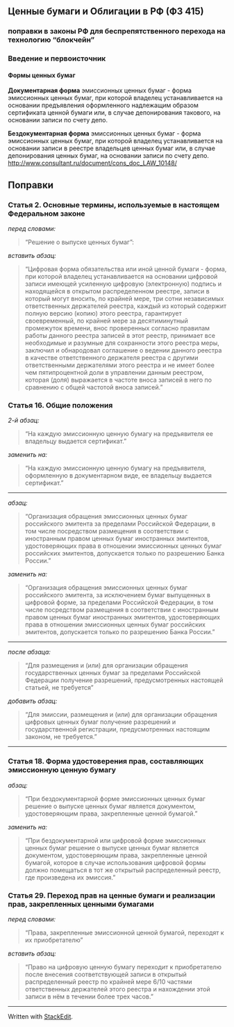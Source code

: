 ## Ценные бумаги и Облигации в РФ (ФЗ 415)
### поправки в законы РФ для беспрепятственного перехода на технологию “блокчейн”

### Введение и первоисточник
#### Формы ценных бумаг
**Документарная форма** эмиссионных ценных бумаг - форма эмиссионных ценных бумаг, при которой владелец устанавливается на основании предъявления оформленного надлежащим образом сертификата ценной бумаги или, в случае депонирования такового, на основании записи по счету депо.

**Бездокументарная форма** эмиссионных ценных бумаг - форма эмиссионных ценных бумаг, при которой владелец устанавливается на основании записи в реестре владельцев ценных бумаг или, в случае депонирования ценных бумаг, на основании записи по счету депо.
http://www.consultant.ru/document/cons_doc_LAW_10148/

## Поправки
### Статья 2. Основные термины, используемые в настоящем Федеральном законе
*перед словами:*
  > “Решение о выпуске ценных бумаг”:

*вставить абзац:*
> “Цифровая форма обязательства или иной ценной бумаги -  форма, при которой владелец устанавливается на основании цифровой записи имеющей усиленную цифровую (электронную) подпись и находящейся в открытом распределенном реестре, записи в который могут вносить, по крайней мере, три сотни независимых ответственных держателей реестра, каждый из который содержит полную версию (копию) этого реестра, гарантирует своевременный, по крайней мере за десятиминутный промежуток времени, внос проверенных согласно правилам работы данного реестра записей в этот реестр, принимает все необходимые и разумные для сохранности этого реестра меры, заключил и обнародовал соглашение о ведении данного реестра в качестве ответственного держателя реестра с другими ответственными держателями этого реестра и не имеет более чем пятипроцентной доли в управлении данным реестром, которая (доля) выражается в частоте вноса записей в него по сравнению с общей частотой вноса записей.”

### Статья 16. Общие положения

*2-й абзац:*
> “На каждую эмиссионную ценную бумагу на предъявителя ее владельцу выдается сертификат.”
> 
*заменить на:*
> “На каждую эмиссионную ценную бумагу на предъявителя, оформленную в документарном виде, ее владельцу выдается сертификат.”

---
*абзац:*
> “Организация обращения эмиссионных ценных бумаг российского эмитента за пределами Российской Федерации, в том числе посредством размещения в соответствии с иностранным правом ценных бумаг иностранных эмитентов, удостоверяющих права в отношении эмиссионных ценных бумаг российских эмитентов, допускается только по разрешению Банка России.”

*заменить на:*
> “Организация обращения эмиссионных ценных бумаг российского эмитента, за исключением бумаг выпущенных в цифровой форме, за пределами Российской Федерации, в том числе посредством размещения в соответствии с иностранным правом ценных бумаг иностранных эмитентов, удостоверяющих права в отношении эмиссионных ценных бумаг российских эмитентов, допускается только по разрешению Банка России.”

---
*после абзаца:*
> “Для размещения и (или) для организации обращения государственных ценных бумаг за пределами Российской Федерации получение разрешений, предусмотренных настоящей статьей, не требуется”

*добавить абзац:*
> “Для эмиссии, размещения и (или) для организации обращения цифровых ценных бумаг получение разрешений и государственной регистрации, предусмотренных настоящим законом, не требуется.”

---
### Статья 18. Форма удостоверения прав, составляющих эмиссионную ценную бумагу

*абзац:*  

> “При бездокументарной форме эмиссионных ценных бумаг решение о выпуске ценных бумаг является документом, удостоверяющим права, закрепленные ценной бумагой.”

*заменить на:*

> “При бездокументарной или цифровой форме эмиссионных ценных бумаг решение о выпуске ценных бумаг является документом, удостоверяющим права, закрепленные ценной бумагой, которое в случае использования цифровой формы должно помещаться в тот же открытый распределенный реестр, где произведена их эмиссия.”

### Статья 29. Переход прав на ценные бумаги и реализации прав, закрепленных ценными бумагами

*перед словами:*

> “Права, закрепленные эмиссионной ценной бумагой, переходят к их приобретателю”

*вставить абзац:*

> “Право на цифровую ценную бумагу переходит к приобретателю после внесения соответствующей записи в открытый распределенный реестр по крайней мере 6/10 частями ответственных держателей этого реестра и нахождении этой записи в нём в течении более трех часов.”

---

Written with [StackEdit](https://stackedit.io/).
